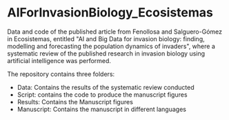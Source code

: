 # AIForInvasionBiology_Ecosistemas
Data and code of the published article from Fenollosa and Salguero-Gómez in Ecosistemas, entitled "AI and Big Data for invasion biology: finding, modelling and forecasting the population dynamics of invaders", where a systematic review of the published research in invasion biology using artificial intelligence was performed. 

The repository contains three folders: 
- Data: Contains the results of the systematic review conducted
- Script: contains the code to produce the manuscript figures
- Results: Contains the Manuscript figures
- Manuscript: Contains the manuscript in different languages
